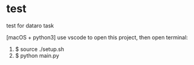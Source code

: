 # test
test for dataro task

[macOS + python3] use vscode to open this project, then open terminal:
1. $ source ./setup.sh
2. $ python main.py
